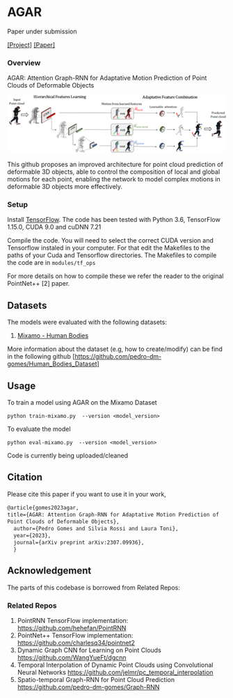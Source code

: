 # AGAR

Paper under submission

[[Project]](https://github.com/pedro-dm-gomes/AGAR) [[Paper]](https://arxiv.org/abs/2307.09936)     



### Overview
AGAR: Attention Graph-RNN for Adaptative Motion Prediction of Point Clouds of Deformable Objects


<img src="https://github.com/pedro-dm-gomes/AGAR/blob/main/Figures/teaser_figure.png" scale="0.6">


This github proposes an improved architecture for point
cloud prediction of deformable 3D objects, able to control the composition of local and global motions
for each point, enabling the network to model complex motions in deformable 3D objects more effectively.

### Setup

Install <a href="https://www.tensorflow.org/get_started/os_setup" target="_blank">TensorFlow</a>. The code has been tested with Python 3.6, TensorFlow 1.15.0, CUDA 9.0 and cuDNN 7.21

Compile the code. You will need to select the correct CUDA version and Tensorflow instaled in your computer. For that edit the Makefiles to the paths of your Cuda and Tensorflow directories.
The Makefiles to compile the code are in `modules/tf_ops`

For more details on how to compile these we refer the reader to the original PointNet++ [2] paper.


## Datasets

The models were evaluated with the following datasets:
1. [Mixamo - Human Bodies](https://drive.google.com/drive/folders/14SRpLT0X7yQPKJV7YDiZXEGJVnw1SkHN?usp=sharing) &emsp;

More information about the dataset (e.g, how to create/modify) can be find in the following github [https://github.com/pedro-dm-gomes/Human_Bodies_Dataset]



## Usage
To train a model using AGAR on the Mixamo Dataset

    python train-mixamo.py  --version <model_version>

To evaluate the model

    python eval-mixamo.py  --version <model_version> 

Code is currently being uploaded/cleaned

## Citation
Please cite this paper if you want to use it in your work,

	@article{gomes2023agar,
	title={AGAR: Attention Graph-RNN for Adaptative Motion Prediction of Point Clouds of Deformable Objects},
	  author={Pedro Gomes and Silvia Rossi and Laura Toni},
	  year={2023},
	  journal={arXiv preprint arXiv:2307.09936},
	  }

## Acknowledgement
The parts of this codebase is borrowed from Related Repos:

### Related Repos
1. PointRNN TensorFlow implementation: https://github.com/hehefan/PointRNN
2. PointNet++ TensorFlow implementation: https://github.com/charlesq34/pointnet2
3. Dynamic Graph CNN for Learning on Point Clouds https://github.com/WangYueFt/dgcnn
4. Temporal Interpolation of Dynamic Point Clouds using Convolutional Neural Networks https://github.com/jelmr/pc_temporal_interpolation
5. Spatio-temporal Graph-RNN for Point Cloud Prediction https://github.com/pedro-dm-gomes/Graph-RNN 


